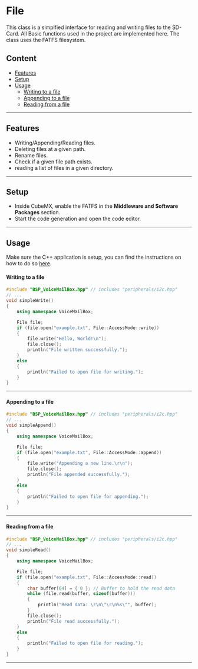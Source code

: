 # File
This class is a simplfied interface for reading and writing files to the SD-Card.
All Basic functions used in the project are implemented here.
The class uses the FATFS filesystem.

## Content
- [Features](#features)
- [Setup](#setup)
- [Usage](#usage)
    - [Writing to a file](#writing-to-a-file)
    - [Appending to a file](#appending-to-a-file)
    - [Reading from a file](#reading-from-a-file)

---
## Features
- Writing/Appending/Reading files.
- Deleting files at a given path.
- Rename files.
- Check if a given file path exists.
- reading a list of files in a given directory.

---
## Setup    
- Inside CubeMX, enable the FATFS in the **Middleware and Software Packages** section.
- Start the code generation and open the code editor.

---
## Usage
Make sure the C++ application is setup, you can find the instructions on how to do so [here](CppFromC.md).


#### Writing to a file
``` C++ 
#include "BSP_VoiceMailBox.hpp" // includes "peripherals/i2c.hpp"
// ...
void simpleWrite()
{
    using namespace VoiceMailBox;

    File file;
    if (file.open("example.txt", File::AccessMode::write))
    {
        file.write("Hello, World!\n");
        file.close();
        println("File written successfully.");
    }
    else
    {
        println("Failed to open file for writing.");
    }
}
```
---

#### Appending to a file
``` C++ 
#include "BSP_VoiceMailBox.hpp" // includes "peripherals/i2c.hpp"
// ...
void simpleAppend()
{
    using namespace VoiceMailBox;

    File file;
    if (file.open("example.txt", File::AccessMode::append))
    {
        file.write("Appending a new line.\r\n");
        file.close();
        println("File appended successfully.");
    }
    else
    {
        println("Failed to open file for appending.");
    }
}
```
---

#### Reading from a file
``` C++ 
#include "BSP_VoiceMailBox.hpp" // includes "peripherals/i2c.hpp"
// ...
void simpleRead()
{
    using namespace VoiceMailBox;

    File file;
    if (file.open("example.txt", File::AccessMode::read))
    {
        char buffer[64] = { 0 }; // Buffer to hold the read data
        while (file.read(buffer, sizeof(buffer)))
        {
            println("Read data: \r\n\"\r\n%s\"", buffer);
        }
        file.close();
        println("File read successfully.");
    }
    else
    {
        println("Failed to open file for reading.");
    }
}
```
---